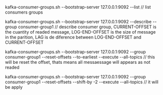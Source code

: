 
kafka-consumer-groups.sh  --bootstrap-server 127.0.0.1:9092 --list // list consumers groups

 kafka-consumer-groups.sh  --bootstrap-server 127.0.0.1:9092 --describe --group consumer-group1 // describe consumer group, CURRENT-OFFSET is the cuantity of readed message, LOG-END-OFFSET is the size of message in the parition, LAG is de diference between LOG-END-OFFSET and CURRENT-OFFSET

 kafka-consumer-groups.sh  --bootstrap-server 127.0.0.1:9092 --group consumer-group1 --reset-offsets --to-earliest --execute --all-topics // this will be reset the offset, thats means all messaessage will appears as not readed

 kafka-consumer-groups.sh  --bootstrap-server 127.0.0.1:9092 --group consumer-group1 --reset-offsets --shift-by -2 --execute --all-topics // it will be apply 